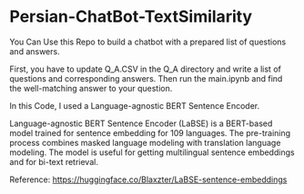 # Persian-ChatBot-TextSimilarity
You Can Use this Repo to build a chatbot with a prepared list of questions and answers.

First, you have to update Q_A.CSV in the Q_A directory and write a list of questions and corresponding answers. Then run the main.ipynb and find the well-matching answer to your question.

In this Code, I used a Language-agnostic BERT Sentence Encoder.

Language-agnostic BERT Sentence Encoder (LaBSE)  is a BERT-based model trained for sentence embedding for 109 languages. The pre-training process combines masked language modeling with translation language modeling. The model is useful for getting multilingual sentence embeddings and for bi-text retrieval.

Reference:
https://huggingface.co/Blaxzter/LaBSE-sentence-embeddings
